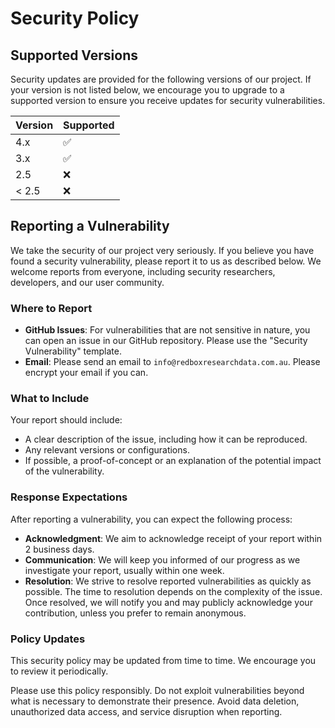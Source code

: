 # Security Policy

## Supported Versions

Security updates are provided for the following versions of our project. If your version is not listed below, we encourage you to upgrade to a supported version to ensure you receive updates for security vulnerabilities.

| Version | Supported          |
| ------- | ------------------ |
| 4.x     | :white_check_mark: |
| 3.x     | :white_check_mark: |
| 2.5     | :x:                |
| < 2.5   | :x:                |

## Reporting a Vulnerability

We take the security of our project very seriously. If you believe you have found a security vulnerability, please report it to us as described below. We welcome reports from everyone, including security researchers, developers, and our user community.

### Where to Report

- **GitHub Issues**: For vulnerabilities that are not sensitive in nature, you can open an issue in our GitHub repository. Please use the "Security Vulnerability" template.
- **Email**: Please send an email to `info@redboxresearchdata.com.au`. Please encrypt your email if you can.

### What to Include
Your report should include:

- A clear description of the issue, including how it can be reproduced.
- Any relevant versions or configurations.
- If possible, a proof-of-concept or an explanation of the potential impact of the vulnerability.
  
### Response Expectations
After reporting a vulnerability, you can expect the following process:

- **Acknowledgment**: We aim to acknowledge receipt of your report within 2 business days.
- **Communication**: We will keep you informed of our progress as we investigate your report, usually within one week.
- **Resolution**: We strive to resolve reported vulnerabilities as quickly as possible. The time to resolution depends on the complexity of the issue. Once resolved, we will notify you and may publicly acknowledge your contribution, unless you prefer to remain anonymous.


### Policy Updates
This security policy may be updated from time to time. We encourage you to review it periodically.

Please use this policy responsibly. Do not exploit vulnerabilities beyond what is necessary to demonstrate their presence. Avoid data deletion, unauthorized data access, and service disruption when reporting.

